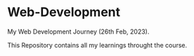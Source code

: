 # Web-Development
My Web Development Journey (26th Feb, 2023).
<p>This Repository contains all my learnings throught the course.</p>
